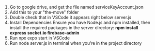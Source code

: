 1. Go to google drive, and get the file named serviceKeyAccount.json
2. Add this to your "the-move" folder
3. Double check that in VSCode it appears right below server.js
4. Install Dependencies
Ensure you have Node.js and npm installed, then install the required packages in the server directory:
**npm install express socket.io firebase-admin**
5. Run npx expo start in VSCode
6. Run node server.js in terminal when you're in the project directory
